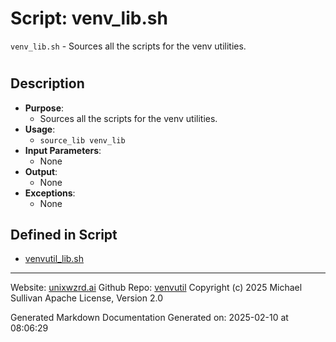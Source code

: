 # Script: venv_lib.sh
 `venv_lib.sh` - Sources all the scripts for the venv utilities.
#
## Description
- **Purpose**:
  - Sources all the scripts for the venv utilities.
- **Usage**:
  - `source_lib venv_lib`
- **Input Parameters**:
  - None
- **Output**:
  - None
- **Exceptions**:
  - None



## Defined in Script

* [venvutil_lib.sh](../venvutil_lib_sh.md)
---

Website: [unixwzrd.ai](https://unixwzrd.ai)
Github Repo: [venvutil](https://github.com/unixwzrd/venvutil)
Copyright (c) 2025 Michael Sullivan
Apache License, Version 2.0

Generated Markdown Documentation
Generated on: 2025-02-10 at 08:06:29
